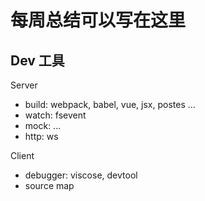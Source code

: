 # 每周总结可以写在这里
## Dev 工具

Server

- build: webpack, babel, vue, jsx, postes ...
- watch: fsevent
- mock: ...
- http: ws

Client

- debugger: viscose, devtool
- source map
